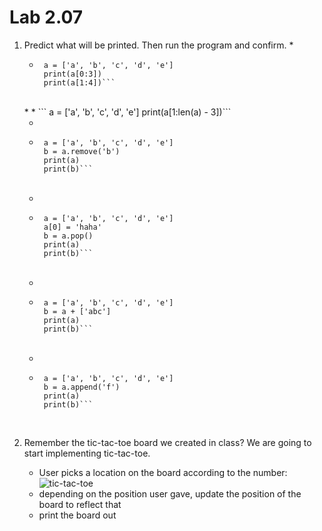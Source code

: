 # Lab 2.07

1. Predict what will be printed. Then run the program and confirm. 
    *  
    *  ```
        a = ['a', 'b', 'c', 'd', 'e']
        print(a[0:3])
        print(a[1:4])```
    <br>
    *  
    *  ```
        a = ['a', 'b', 'c', 'd', 'e']
        print(a[1:len(a) - 3])```
    <br>
    
    *  
    *  ```
        a = ['a', 'b', 'c', 'd', 'e']
        b = a.remove('b')
        print(a)
        print(b)```
    <br>
    
    *  
    *  ```
        a = ['a', 'b', 'c', 'd', 'e']
        a[0] = 'haha'
        b = a.pop()
        print(a)
        print(b)```
    <br> 
    
    *  
    *  ```
        a = ['a', 'b', 'c', 'd', 'e']
        b = a + ['abc']
        print(a)
        print(b)```
    <br>     
    
    *  
    *  ```
        a = ['a', 'b', 'c', 'd', 'e']
        b = a.append('f')
        print(a)
        print(b)```
    <br> 
2. Remember the tic-tac-toe board we created in class? We are going to start implementing tic-tac-toe.
    * User picks a location on the board according to the number: 
    ![tic-tac-toe](https://encrypted-tbn3.gstatic.com/images?q=tbn:ANd9GcRrA_MowUM-KZXl1CpkrQhi8W505dM3cxZG1787i9qFz8KefqFkIQ)
    * depending on the position user gave,  update the position of the board to reflect that
    * print the board out 
